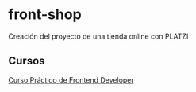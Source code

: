 # front-shop
Creación del proyecto de una tienda online con PLATZI
## Cursos
[Curso Práctico de Frontend Developer](https://platzi.com/cursos/frontend-developer-practico/)
